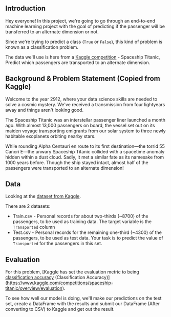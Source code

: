## Introduction
Hey everyone! In this project, we're going to go through an end-to-end machine learning project with the goal of predicting if the passenger will be transferred to an alternate dimension or not.

Since we're trying to predict a class (`True` or `False`), this kind of problem is known as a classification problem.

The data we'll use is here from a [Kaggle competition](https://www.kaggle.com/competitions/spaceship-titanic/overview) - Spaceship Titanic, Predict which passengers are transported to an alternate dimension.

## Background & Problem Statement (Copied from Kaggle)
Welcome to the year 2912, where your data science skills are needed to solve a cosmic mystery. We've received a transmission from four lightyears away and things aren't looking good.

The Spaceship Titanic was an interstellar passenger liner launched a month ago. With almost 13,000 passengers on board, the vessel set out on its maiden voyage transporting emigrants from our solar system to three newly habitable exoplanets orbiting nearby stars.

While rounding Alpha Centauri en route to its first destination—the torrid 55 Cancri E—the unwary Spaceship Titanic collided with a spacetime anomaly hidden within a dust cloud. Sadly, it met a similar fate as its namesake from 1000 years before. Though the ship stayed intact, almost half of the passengers were transported to an alternate dimension!

## Data

Looking at the [dataset from Kaggle](https://www.kaggle.com/competitions/spaceship-titanic/data).

There are 2 datasets:

* Train.csv - Personal records for about two-thirds (~8700) of the passengers, to be used as training data. The target variable is the `Transported` column
* Test.csv - Personal records for the remaining one-third (~4300) of the passengers, to be used as test data. Your task is to predict the value of `Transported` for the passengers in this set. 

## Evaluation

For this problem, [Kaggle has set the evaluation metric to being [classification accuracy](https://developers.google.com/machine-learning/crash-course/classification/accuracy) (Classification Accuracy)](https://www.kaggle.com/competitions/spaceship-titanic/overview/evaluation).

To see how well our model is doing, we'll make our predictions on the test set, create a DataFrame with the results and submit our DataFrame (After converting to CSV) to Kaggle and get out the result.
